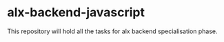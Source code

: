 # alx-backend-javascript
This repository will hold all the tasks for alx backend specialisation phase.
